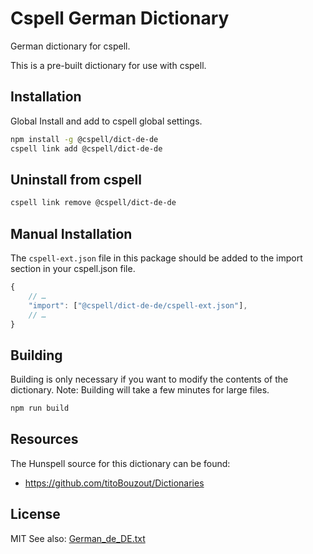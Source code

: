 # Cspell German Dictionary

German dictionary for cspell.

This is a pre-built dictionary for use with cspell.

## Installation

Global Install and add to cspell global settings.

```sh
npm install -g @cspell/dict-de-de
cspell link add @cspell/dict-de-de
```

## Uninstall from cspell

```sh
cspell link remove @cspell/dict-de-de
```

## Manual Installation

The `cspell-ext.json` file in this package should be added to the import section in your cspell.json file.

```javascript
{
    // …
    "import": ["@cspell/dict-de-de/cspell-ext.json"],
    // …
}
```

## Building

Building is only necessary if you want to modify the contents of the dictionary. Note: Building will take a few minutes for large files.

```sh
npm run build
```

## Resources

The Hunspell source for this dictionary can be found:

- https://github.com/titoBouzout/Dictionaries

## License

MIT
See also: [German_de_DE.txt](https://github.com/streetsidesoftware/cspell-dicts/blob/master/packages/de_DE/German_de_DE.txt)
